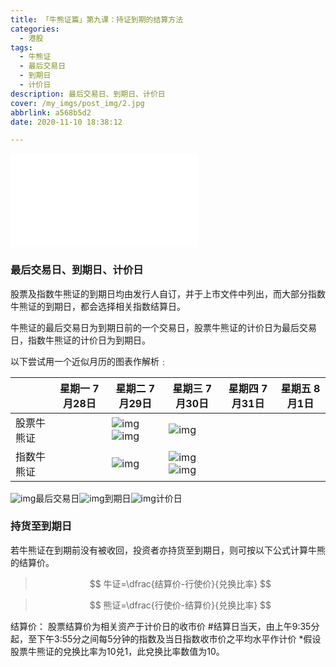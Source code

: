 ```yaml
---
title: 「牛熊证篇」第九课：持证到期的结算方法
categories:
  - 港股
tags:
  - 牛熊证
  - 最后交易日
  - 到期日
  - 计价日
description: 最后交易日、到期日、计价日
cover: /my_imgs/post_img/2.jpg
abbrlink: a568b5d2
date: 2020-11-10 18:38:12

---
```


<div class="bilibili">
   <iframe src="//player.bilibili.com/player.html?aid=330179905&bvid=BV1YA411j7gz&cid=254456785&page=1" scrolling="no" border="0" frameborder="no" framespacing="0" allowfullscreen="true"> </iframe>
</div>


### 最后交易日、到期日、计价日

股票及指数牛熊证的到期日均由发行人自订，并于上市文件中列出，而大部分指数牛熊证的到期日，都会选择相关指数结算日。

牛熊证的最后交易日为到期日前的一个交易日，股票牛熊证的计价日为最后交易日，指数牛熊证的计价日为到期日。

以下尝试用一个近似月历的图表作解析﹕

|            | 星期一 7月28日 | 星期二 7月29日    | 星期三 7月30日   | 星期四 7月31日 | 星期五 8月1日 |
| ---------- | -------------- | ---------------- | ---------------- | -------------- | ------------- |
| 股票牛熊证 |  | ![img](https://cdn.jsdelivr.net/gh/baodongfan/baodongfan.github.io/posts/a568b5d2/green.png)![img](https://cdn.jsdelivr.net/gh/baodongfan/baodongfan.github.io/posts/a568b5d2/orange.png) | ![img](https://cdn.jsdelivr.net/gh/baodongfan/baodongfan.github.io/posts/a568b5d2/green-line.png) |                |               |
| 指数牛熊证 |                | ![img](https://cdn.jsdelivr.net/gh/baodongfan/baodongfan.github.io/posts/a568b5d2/green.png) | ![img](https://cdn.jsdelivr.net/gh/baodongfan/baodongfan.github.io/posts/a568b5d2/green-line.png)![img](https://cdn.jsdelivr.net/gh/baodongfan/baodongfan.github.io/posts/a568b5d2/orange.png) |                |               |

![img](https://cdn.jsdelivr.net/gh/baodongfan/baodongfan.github.io/posts/a568b5d2/green.png)最后交易日![img](https://cdn.jsdelivr.net/gh/baodongfan/baodongfan.github.io/posts/a568b5d2/green-line.png)到期日![img](https://cdn.jsdelivr.net/gh/baodongfan/baodongfan.github.io/posts/a568b5d2/orange.png)计价日

### 持货至到期日

若牛熊证在到期前没有被收回，投资者亦持货至到期日，则可按以下公式计算牛熊的结算价。
> $$
牛证=\dfrac{结算价-行使价}{兑换比率}
$$

> $$
熊证=\dfrac{行使价-结算价}{兑换比率}
$$



 

结算价： 
股票结算价为相关资产于计价日的收市价
\#结算日当天，由上午9:35分起，至下午3:55分之间每5分钟的指数及当日指数收市价之平均水平作计价 
*假设股票牛熊证的兌换比率为10兑1，此兌换比率数值为10。